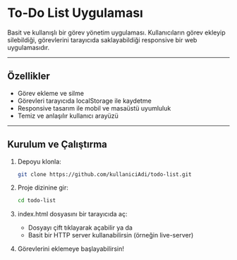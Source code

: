 # To-Do List Uygulaması

Basit ve kullanışlı bir görev yönetim uygulaması. Kullanıcıların görev ekleyip silebildiği, görevlerini tarayıcıda saklayabildiği responsive bir web uygulamasıdır.

---

## Özellikler

- Görev ekleme ve silme
- Görevleri tarayıcıda localStorage ile kaydetme
- Responsive tasarım ile mobil ve masaüstü uyumluluk
- Temiz ve anlaşılır kullanıcı arayüzü

---

## Kurulum ve Çalıştırma

1. Depoyu klonla:  
   ```bash
   git clone https://github.com/kullaniciAdi/todo-list.git

2. Proje dizinine gir:
   ```bash
   cd todo-list

3. index.html dosyasını bir tarayıcıda aç:
   - Dosyayı çift tıklayarak açabilir ya da
   - Basit bir HTTP server kullanabilirsin (örneğin live-server)
  
4. Görevlerini eklemeye başlayabilirsin!
